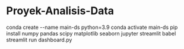 # Proyek-Analisis-Data
conda create --name main-ds python=3.9
conda activate main-ds
pip install numpy pandas scipy matplotlib seaborn jupyter streamlit babel
streamlit run dashboard.py
